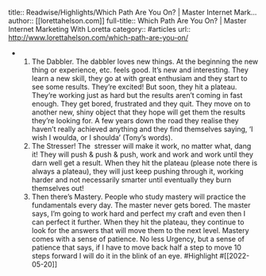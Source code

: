 title:: Readwise/Highlights/Which Path Are You On? | Master Internet Mark...
author:: [[lorettahelson.com]]
full-title:: Which Path Are You On? | Master Internet Marketing With Loretta
category:: #articles
url:: http://www.lorettahelson.com/which-path-are-you-on/
- 1. The Dabbler. The dabbler loves new things. At the beginning the new thing or experience, etc. feels good. It’s new and interesting. They learn a new skill, they go at with great enthusiam and they start to see some results. They’re excited! But soon, they hit a plateau. They’re working just as hard but the results aren’t coming in fast enough. They get bored, frustrated and they quit. They move on to another new, shiny object that they hope will get them the results they’re looking for. A few years down the road they realise they haven’t really achieved anything and they find themselves saying, ‘I wish I woulda, or I shoulda’ (Tony’s words).
  2. The Stresser! The  stresser will make it work, no matter what, dang it! They will push & push & push, work and work and work until they darn well get a result. When they hit the plateau (please note there is always a plateau), they will just keep pushing through it, working harder and not necessarily smarter until eventually they burn themselves out!
  3. Then there’s Mastery. People who study mastery will practice the fundamentals every day. The master never gets bored. The master says, I’m going to work hard and perfect my craft and even then I can perfect it further. When they hit the plateau, they continue to look for the answers that will move them to the next level. Mastery comes with a sense of patience. No less Urgency, but a sense of patience that says, if I have to move back half a step to move 10 steps forward I will do it in the blink of an eye. #Highlight #[[2022-05-20]]
